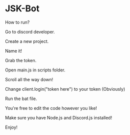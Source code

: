 # JSK-Bot

How to run?

Go to discord developer.

Create a new project.

Name it!

Grab the token.

Open main.js in scripts folder.

Scroll all the way down!

Change client.login("token here") to your token (Obviously)

Run the bat file.
 
You're free to edit the code however you like!

Make sure you have Node.js and Discord.js installed!

Enjoy!
